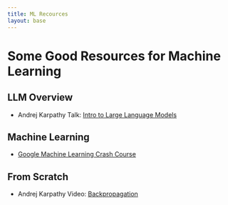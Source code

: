 ```yaml
---
title: ML Recources
layout: base
---
```



# Some Good Resources for Machine Learning


## LLM Overview

- Andrej Karpathy Talk: [Intro to Large Language Models](https://www.youtube.com/watch?v=zjkBMFhNj_g)

## Machine Learning

- [Google Machine Learning Crash Course](https://developers.google.com/machine-learning/crash-course/ml-intro)

## From Scratch

- Andrej Karpathy Video: [Backpropagation](https://www.youtube.com/watch?v=VMj-3S1tku0)
